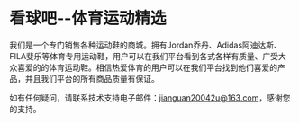 # 看球吧--体育运动精选

我们是一个专门销售各种运动鞋的商城。拥有Jordan乔丹、Adidas阿迪达斯、FILA斐乐等体育专用运动鞋，用户可以在我们平台看到各式各样有质量、广受大众喜爱的的体育运动鞋。相信热爱体育的用户可以在我们平台找到他们喜爱的产品，并且我们平台的所有商品质量有保证。

如有任何疑问，请联系技术支持电子邮件：jianguan20042u@163.com，感谢您的支持。
